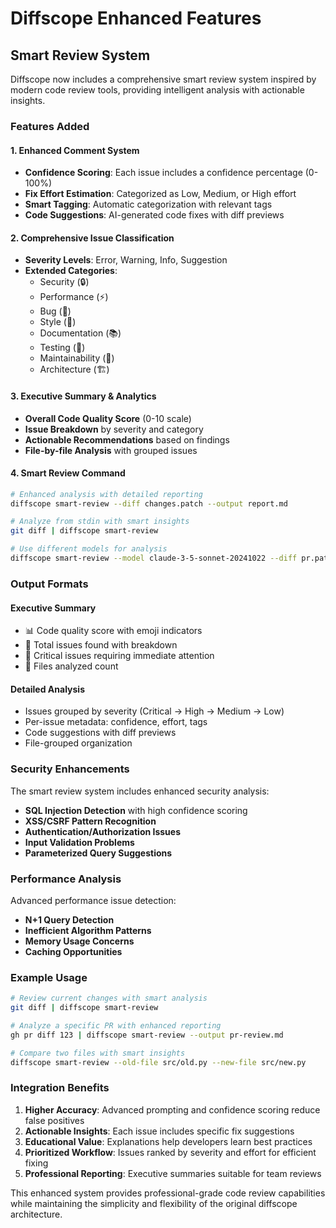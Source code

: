 # Diffscope Enhanced Features

## Smart Review System

Diffscope now includes a comprehensive smart review system inspired by modern code review tools, providing intelligent analysis with actionable insights.

### Features Added

#### 1. Enhanced Comment System
- **Confidence Scoring**: Each issue includes a confidence percentage (0-100%)
- **Fix Effort Estimation**: Categorized as Low, Medium, or High effort
- **Smart Tagging**: Automatic categorization with relevant tags
- **Code Suggestions**: AI-generated code fixes with diff previews

#### 2. Comprehensive Issue Classification
- **Severity Levels**: Error, Warning, Info, Suggestion
- **Extended Categories**: 
  - Security (🔒)
  - Performance (⚡) 
  - Bug (🐛)
  - Style (🎨)
  - Documentation (📚)
  - Testing (🧪)
  - Maintainability (🔧)
  - Architecture (🏗️)

#### 3. Executive Summary & Analytics
- **Overall Code Quality Score** (0-10 scale)
- **Issue Breakdown** by severity and category
- **Actionable Recommendations** based on findings
- **File-by-file Analysis** with grouped issues

#### 4. Smart Review Command
```bash
# Enhanced analysis with detailed reporting
diffscope smart-review --diff changes.patch --output report.md

# Analyze from stdin with smart insights
git diff | diffscope smart-review

# Use different models for analysis
diffscope smart-review --model claude-3-5-sonnet-20241022 --diff pr.patch
```

### Output Formats

#### Executive Summary
- 📊 Code quality score with emoji indicators
- 📝 Total issues found with breakdown
- 🚨 Critical issues requiring immediate attention
- 📁 Files analyzed count

#### Detailed Analysis
- Issues grouped by severity (Critical → High → Medium → Low)
- Per-issue metadata: confidence, effort, tags
- Code suggestions with diff previews
- File-grouped organization

### Security Enhancements

The smart review system includes enhanced security analysis:

- **SQL Injection Detection** with high confidence scoring
- **XSS/CSRF Pattern Recognition**
- **Authentication/Authorization Issues**
- **Input Validation Problems**
- **Parameterized Query Suggestions**

### Performance Analysis

Advanced performance issue detection:

- **N+1 Query Detection**
- **Inefficient Algorithm Patterns**
- **Memory Usage Concerns**
- **Caching Opportunities**

### Example Usage

```bash
# Review current changes with smart analysis
git diff | diffscope smart-review

# Analyze a specific PR with enhanced reporting
gh pr diff 123 | diffscope smart-review --output pr-review.md

# Compare two files with smart insights
diffscope smart-review --old-file src/old.py --new-file src/new.py
```

### Integration Benefits

1. **Higher Accuracy**: Advanced prompting and confidence scoring reduce false positives
2. **Actionable Insights**: Each issue includes specific fix suggestions
3. **Educational Value**: Explanations help developers learn best practices
4. **Prioritized Workflow**: Issues ranked by severity and effort for efficient fixing
5. **Professional Reporting**: Executive summaries suitable for team reviews

This enhanced system provides professional-grade code review capabilities while maintaining the simplicity and flexibility of the original diffscope architecture.